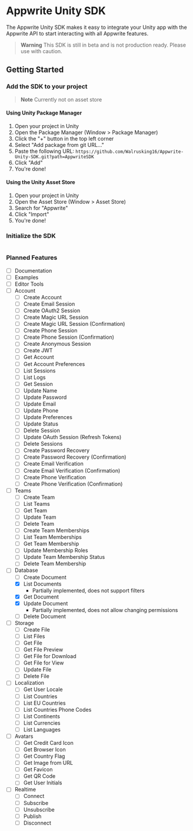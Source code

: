 ﻿# Appwrite Unity SDK

The Appwrite Unity SDK makes it easy to integrate your Unity app with the Appwrite API to start interacting with all
Appwrite features.

> **Warning**
> This SDK is still in beta and is not production ready. Please use with caution.

## Getting Started

### Add the SDK to your project

> **Note**
> Currently not on asset store

#### Using Unity Package Manager

1. Open your project in Unity
2. Open the Package Manager (Window > Package Manager)
3. Click the "+" button in the top left corner
4. Select "Add package from git URL..."
5. Paste the following URL: ```https://github.com/Walrusking16/Appwrite-Unity-SDK.git?path=AppwriteSDK```
6. Click "Add"
7. You're done!

#### Using the Unity Asset Store

1. Open your project in Unity
2. Open the Asset Store (Window > Asset Store)
3. Search for "Appwrite"
4. Click "Import"
5. You're done!

### Initialize the SDK

```csharp
```

### Planned Features

- [ ] Documentation
- [ ] Examples
- [ ] Editor Tools
- [ ] Account
    - [ ] Create Account
    - [ ] Create Email Session
    - [ ] Create OAuth2 Session
    - [ ] Create Magic URL Session
    - [ ] Create Magic URL Session (Confirmation)
    - [ ] Create Phone Session
    - [ ] Create Phone Session (Confirmation)
    - [ ] Create Anonymous Session
    - [ ] Create JWT
    - [ ] Get Account
    - [ ] Get Account Preferences
    - [ ] List Sessions
    - [ ] List Logs
    - [ ] Get Session
    - [ ] Update Name
    - [ ] Update Password
    - [ ] Update Email
    - [ ] Update Phone
    - [ ] Update Preferences
    - [ ] Update Status
    - [ ] Delete Session
    - [ ] Update OAuth Session (Refresh Tokens)
    - [ ] Delete Sessions
    - [ ] Create Password Recovery
    - [ ] Create Password Recovery (Confirmation)
    - [ ] Create Email Verification
    - [ ] Create Email Verification (Confirmation)
    - [ ] Create Phone Verification
    - [ ] Create Phone Verification (Confirmation)
- [ ] Teams
    - [ ] Create Team
    - [ ] List Teams
    - [ ] Get Team
    - [ ] Update Team
    - [ ] Delete Team
    - [ ] Create Team Memberships
    - [ ] List Team Memberships
    - [ ] Get Team Membership
    - [ ] Update Membership Roles
    - [ ] Update Team Membership Status
    - [ ] Delete Team Membership
- [ ] Database
    - [ ] Create Document
    - [x] List Documents
        - Partially implemented, does not support filters
    - [x] Get Document
    - [x] Update Document
        - Partially implemented, does not allow changing permissions
    - [ ] Delete Document
- [ ] Storage
    - [ ] Create File
    - [ ] List Files
    - [ ] Get File
    - [ ] Get File Preview
    - [ ] Get File for Download
    - [ ] Get File for View
    - [ ] Update File
    - [ ] Delete File
- [ ] Localization
    - [ ] Get User Locale
    - [ ] List Countries
    - [ ] List EU Countries
    - [ ] List Countries Phone Codes
    - [ ] List Continents
    - [ ] List Currencies
    - [ ] List Languages
- [ ] Avatars
    - [ ] Get Credit Card Icon
    - [ ] Get Browser Icon
    - [ ] Get Country Flag
    - [ ] Get Image from URL
    - [ ] Get Favicon
    - [ ] Get QR Code
    - [ ] Get User Initials
- [ ] Realtime
    - [ ] Connect
    - [ ] Subscribe
    - [ ] Unsubscribe
    - [ ] Publish
    - [ ] Disconnect
